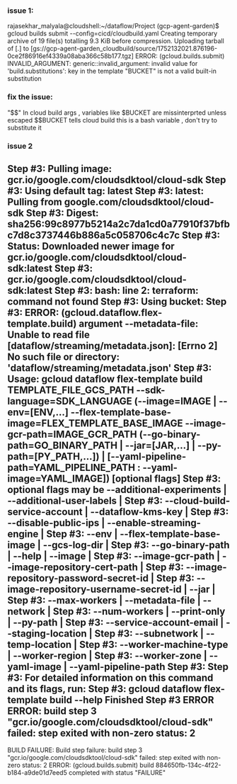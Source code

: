 ### issue 1: 
rajasekhar_malyala@cloudshell:~/dataflow/Project (gcp-agent-garden)$ gcloud builds submit --config=cicd/cloudbuild.yaml
Creating temporary archive of 19 file(s) totalling 9.3 KiB before compression.
Uploading tarball of [.] to [gs://gcp-agent-garden_cloudbuild/source/1752132021.876196-0ce2f86916ef4339a08aba366c58b177.tgz]
ERROR: (gcloud.builds.submit) INVALID_ARGUMENT: generic::invalid_argument: invalid value for 'build.substitutions': key in the template "BUCKET" is not a valid built-in substitution

 ### fix  the issue:  
  "$$"  In cloud build args , variables like $BUCKET are missinterprted unless escaped 
   $$BUCKET tells cloud build this is a bash variable , don't try to substitute it

### issue 2


Step #3: Pulling image: gcr.io/google.com/cloudsdktool/cloud-sdk
Step #3: Using default tag: latest
Step #3: latest: Pulling from google.com/cloudsdktool/cloud-sdk
Step #3: Digest: sha256:99c8977b5214a2c7da1cd0a77910f37bfbc7d8c3737446b886a5c058706c4c7c
Step #3: Status: Downloaded newer image for gcr.io/google.com/cloudsdktool/cloud-sdk:latest
Step #3: gcr.io/google.com/cloudsdktool/cloud-sdk:latest
Step #3: bash: line 2: terraform: command not found
Step #3: Using bucket:
Step #3: ERROR: (gcloud.dataflow.flex-template.build) argument --metadata-file: Unable to read file [dataflow/streaming/metadata.json]: [Errno 2] No such file or directory: 'dataflow/streaming/metadata.json'
Step #3: Usage: gcloud dataflow flex-template build TEMPLATE_FILE_GCS_PATH --sdk-language=SDK_LANGUAGE (--image=IMAGE | --env=[ENV,...] --flex-template-base-image=FLEX_TEMPLATE_BASE_IMAGE --image-gcr-path=IMAGE_GCR_PATH (--go-binary-path=GO_BINARY_PATH | --jar=[JAR,...] | --py-path=[PY_PATH,...]) | [--yaml-pipeline-path=YAML_PIPELINE_PATH : --yaml-image=YAML_IMAGE]) [optional flags]
Step #3:   optional flags may be  --additional-experiments | --additional-user-labels |
Step #3:                          --cloud-build-service-account | --dataflow-kms-key |
Step #3:                          --disable-public-ips | --enable-streaming-engine |
Step #3:                          --env | --flex-template-base-image | --gcs-log-dir |
Step #3:                          --go-binary-path | --help | --image |
Step #3:                          --image-gcr-path | --image-repository-cert-path |
Step #3:                          --image-repository-password-secret-id |
Step #3:                          --image-repository-username-secret-id | --jar |
Step #3:                          --max-workers | --metadata-file | --network |
Step #3:                          --num-workers | --print-only | --py-path |
Step #3:                          --service-account-email | --staging-location |
Step #3:                          --subnetwork | --temp-location |
Step #3:                          --worker-machine-type | --worker-region |
Step #3:                          --worker-zone | --yaml-image | --yaml-pipeline-path
Step #3: 
Step #3: For detailed information on this command and its flags, run:
Step #3:   gcloud dataflow flex-template build --help
Finished Step #3
ERROR
ERROR: build step 3 "gcr.io/google.com/cloudsdktool/cloud-sdk" failed: step exited with non-zero status: 2
----------------------------------------------------------------------------------------------------------------------------------------------------------------

BUILD FAILURE: Build step failure: build step 3 "gcr.io/google.com/cloudsdktool/cloud-sdk" failed: step exited with non-zero status: 2
ERROR: (gcloud.builds.submit) build 884650fb-134c-4f22-b184-a9de01d7eed5 completed with status "FAILURE"
